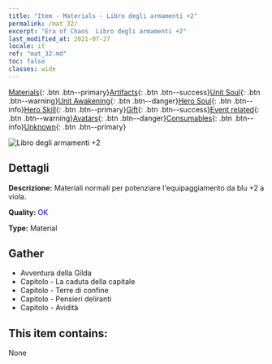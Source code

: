 ```yaml
---
title: "Item - Materials - Libro degli armamenti +2"
permalink: /mat_32/
excerpt: "Era of Chaos  Libro degli armamenti +2"
last_modified_at: 2021-07-27
locale: it
ref: "mat_32.md"
toc: false
classes: wide
---
```

 [Materials](/ItemsIT/){: .btn .btn--primary}[Artifacts](/ItemsIT/Artifacts/){: .btn .btn--success}[Unit Soul](/ItemsIT/UnitSoul/){: .btn .btn--warning}[Unit Awakening](/ItemsIT/UnitAwakening/){: .btn .btn--danger}[Hero Soul](/ItemsIT/HeroSoul/){: .btn .btn--info}[Hero Skill](/ItemsIT/HeroSkill/){: .btn .btn--primary}[Gift](/ItemsIT/Gift/){: .btn .btn--success}[Event related](/ItemsIT/Events/){: .btn .btn--warning}[Avatars](/ItemsIT/Avatars/){: .btn .btn--danger}[Consumables](/ItemsIT/Consumables/){: .btn .btn--info}[Unknown](/ItemsIT/Unknown/){: .btn .btn--primary}

 ![Libro degli armamenti +2](/images/t/i_cailiao_hexin1.png)

## Dettagli
 **Descrizione:** Materiali normali per potenziare l'equipaggiamento da blu +2 a viola.

 **Quality:** <span style="color: #0000CD">OK</span>

 **Type:** Material

## Gather

*    Avventura della Gilda 
*    Capitolo - La caduta della capitale 
*    Capitolo - Terre di confine 
*    Capitolo - Pensieri deliranti 
*    Capitolo - Avidità 

## This item contains:

  None


